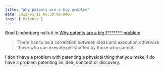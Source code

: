 ```yaml
---
title: "Why patents are a big problem"
date: 2012-01-11 09:39:00-0400
tags: [ Patents ]
---
```


Brad Lindenberg nails it in [Why patents are a big f******* problem](http://www.lindventures.com/blog/2012/01/11/why-patents-are-a-big-fucking-problem/)

> There has to be a correlation between ideas and execution otherwise those who can execute get shafted by those who cannot.

I don't have a problem with patenting a physical thing that you make, I do have a problem patenting an idea, concept or discovery.
